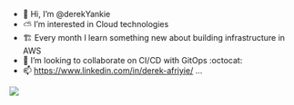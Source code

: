 - 👋 Hi, I’m @derekYankie
- ⛅️ I’m interested in Cloud technologies
- 🏗️ Every month I learn something new about building infrastructure in AWS 
- 💞️ I’m looking to collaborate on CI/CD with GitOps :octocat:
- 📫 https://www.linkedin.com/in/derek-afriyie/ ...

<a href="https://github.com/antonkomarev/github-profile-views-counter">
    <img src="https://komarev.com/ghpvc/?username=derekYankie&style=for-the-badge">
</a>

[GitHub Profile Views Counter]: https://github.com/derekYankie/github-profile-views-counter

<!---
derekYankie/derekYankie is a ✨ special ✨ repository because its `README.md` (this file) appears on your GitHub profile.
You can click the Preview link to take a look at your changes.
--->
